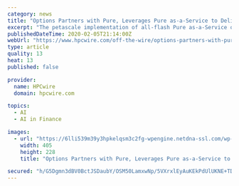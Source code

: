 ```yaml
---
category: news
title: "Options Partners with Pure, Leverages Pure as-a-Service to Deliver All-NVMe, All Flash Cloud"
excerpt: "The petascale implementation of all-flash Pure as-a-Service over Options’ robust global financial network dramatically increases our ability to ... with unrivalled storage performance and replication capabilities. With enhancements to machine learning and increases in processing performance, organizations now require an equally optimised ..."
publishedDateTime: 2020-02-05T21:14:00Z
webUrl: "https://www.hpcwire.com/off-the-wire/options-partners-with-pure-leverages-pure-as-a-service-to-deliver-all-nvme-all-flash-cloud/"
type: article
quality: 13
heat: 13
published: false

provider:
  name: HPCwire
  domain: hpcwire.com

topics:
  - AI
  - AI in Finance

images:
  - url: "https://6lli539m39y3hpkelqsm3c2fg-wpengine.netdna-ssl.com/wp-content/uploads/2020/02/shutterstock_west_coast_weather-405x228.jpg"
    width: 405
    height: 228
    title: "Options Partners with Pure, Leverages Pure as-a-Service to Deliver All-NVMe, All Flash Cloud"

secured: "h/G5Dgmn3dBV0BctJSDaubY/OSM50LamxwNp/5VXrxlEyAuKEkPdUlUKNE+TDD1EhCoEmeCFu4YrRqSFtB1XortCZTZA5VzdnFt1x82Jkb8aQW9wZVT7uuSpAW0B8cnPrNhO/x0FKnLPf7771vmneJ8Q00BLudSGHkyz2CUVtcQ8I7BvZEO585LSdEW0pJ9zd/Q+QVasd0syNKBof6VY0nxCECU02kQzy0iznDTaz12OmS88IrCwx3GTPerFyCcXd8xCf+4v4/8BWmucrdwl2pdRG1G1DQsHT+9v2pSDZMFTSif9KHKf5rouoDbTmBJU;xXcbN6P+M2qTeJI9it4M3w=="
---
```


